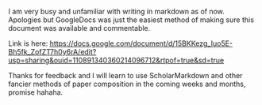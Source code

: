 I am very busy and unfamiliar with writing in markdown as of now. Apologies but GoogleDocs was just the easiest method of making sure this document was available and commentable.

Link is here: https://docs.google.com/document/d/15BKKezg_Iuo5E-Bh5fk_ZofZT7h0y6rA/edit?usp=sharing&ouid=110891340360214096712&rtpof=true&sd=true

Thanks for feedback and I will learn to use ScholarMarkdown and other fancier methods of paper composition in the coming weeks and months, promise hahaha.
